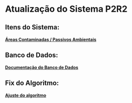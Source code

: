 # Atualização do Sistema P2R2


## Itens do Sistema:

#### [Áreas Contaminadas / Passivos Ambientais][1]



## Banco de Dados:

#### [Documentação do Banco de Dados][100]



## Fix do Algoritmo:

#### [Ajuste do algoritmo][101]



[1]:01_areas_contaminadas_passivos_ambientais.md


[100]:bd/bd.md

[101]:algoritmo/alg.md